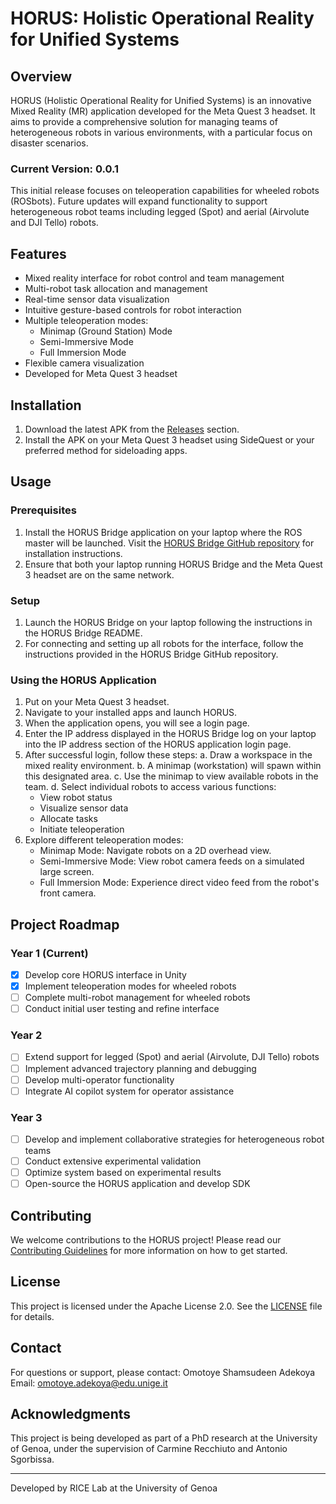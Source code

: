 # HORUS: Holistic Operational Reality for Unified Systems

## Overview

HORUS (Holistic Operational Reality for Unified Systems) is an innovative Mixed Reality (MR) application developed for the Meta Quest 3 headset. It aims to provide a comprehensive solution for managing teams of heterogeneous robots in various environments, with a particular focus on disaster scenarios.

### Current Version: 0.0.1

This initial release focuses on teleoperation capabilities for wheeled robots (ROSbots). Future updates will expand functionality to support heterogeneous robot teams including legged (Spot) and aerial (Airvolute and DJI Tello) robots.

## Features

- Mixed reality interface for robot control and team management
- Multi-robot task allocation and management
- Real-time sensor data visualization
- Intuitive gesture-based controls for robot interaction
- Multiple teleoperation modes:
  - Minimap (Ground Station) Mode
  - Semi-Immersive Mode
  - Full Immersion Mode
- Flexible camera visualization
- Developed for Meta Quest 3 headset

## Installation

1. Download the latest APK from the [Releases](https://github.com/RICE-unige/horus/releases) section.
2. Install the APK on your Meta Quest 3 headset using SideQuest or your preferred method for sideloading apps.

## Usage

### Prerequisites
1. Install the HORUS Bridge application on your laptop where the ROS master will be launched. Visit the [HORUS Bridge GitHub repository](https://github.com/Omotoye/horus_bridge) for installation instructions.
2. Ensure that both your laptop running HORUS Bridge and the Meta Quest 3 headset are on the same network.

### Setup
1. Launch the HORUS Bridge on your laptop following the instructions in the HORUS Bridge README.
2. For connecting and setting up all robots for the interface, follow the instructions provided in the HORUS Bridge GitHub repository.

### Using the HORUS Application
1. Put on your Meta Quest 3 headset.
2. Navigate to your installed apps and launch HORUS.
3. When the application opens, you will see a login page.
4. Enter the IP address displayed in the HORUS Bridge log on your laptop into the IP address section of the HORUS application login page.
5. After successful login, follow these steps:
   a. Draw a workspace in the mixed reality environment.
   b. A minimap (workstation) will spawn within this designated area.
   c. Use the minimap to view available robots in the team.
   d. Select individual robots to access various functions:
      - View robot status
      - Visualize sensor data
      - Allocate tasks
      - Initiate teleoperation
6. Explore different teleoperation modes:
   - Minimap Mode: Navigate robots on a 2D overhead view.
   - Semi-Immersive Mode: View robot camera feeds on a simulated large screen.
   - Full Immersion Mode: Experience direct video feed from the robot's front camera.

## Project Roadmap

### Year 1 (Current)
- [x] Develop core HORUS interface in Unity
- [x] Implement teleoperation modes for wheeled robots
- [ ] Complete multi-robot management for wheeled robots
- [ ] Conduct initial user testing and refine interface

### Year 2
- [ ] Extend support for legged (Spot) and aerial (Airvolute, DJI Tello) robots
- [ ] Implement advanced trajectory planning and debugging
- [ ] Develop multi-operator functionality
- [ ] Integrate AI copilot system for operator assistance

### Year 3
- [ ] Develop and implement collaborative strategies for heterogeneous robot teams
- [ ] Conduct extensive experimental validation
- [ ] Optimize system based on experimental results
- [ ] Open-source the HORUS application and develop SDK

## Contributing

We welcome contributions to the HORUS project! Please read our [Contributing Guidelines](CONTRIBUTING.md) for more information on how to get started.

## License

This project is licensed under the Apache License 2.0. See the [LICENSE](LICENSE) file for details.

## Contact

For questions or support, please contact:
Omotoye Shamsudeen Adekoya
Email: omotoye.adekoya@edu.unige.it

## Acknowledgments

This project is being developed as part of a PhD research at the University of Genoa, under the supervision of Carmine Recchiuto and Antonio Sgorbissa.

---

Developed by RICE Lab at the University of Genoa
